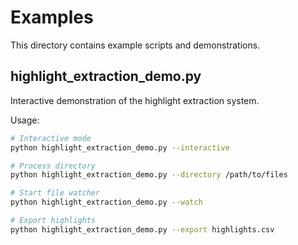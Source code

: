 # Examples

This directory contains example scripts and demonstrations.

## highlight_extraction_demo.py
Interactive demonstration of the highlight extraction system.

Usage:
```bash
# Interactive mode
python highlight_extraction_demo.py --interactive

# Process directory
python highlight_extraction_demo.py --directory /path/to/files

# Start file watcher  
python highlight_extraction_demo.py --watch

# Export highlights
python highlight_extraction_demo.py --export highlights.csv
```
